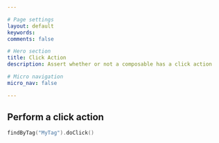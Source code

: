 ```yaml
---

# Page settings
layout: default
keywords:
comments: false

# Hero section
title: Click Action
description: Assert whether or not a composable has a click action

# Micro navigation
micro_nav: false

---
```


## Perform a click action

```kotlin
findByTag("MyTag").doClick()
```